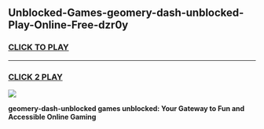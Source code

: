 
## Unblocked-Games-geomery-dash-unblocked-Play-Online-Free-dzr0y
<h3>
<a href="https://premium76.site?title=geomery-dash-unblocked&ref=26A">CLICK TO PLAY</a></h3>
<hr>

<h3>
<a href="https://premium76.site?title=geomery-dash-unblocked&ref=26A">CLICK 2 PLAY</a>
  
</h3>

<a href="https://premium76.site?title=geomery-dash-unblocked&ref=26A"><img src="https://clearcache.store/games.png"></a>


**geomery-dash-unblocked games unblocked: Your Gateway to Fun and Accessible Online Gaming**
